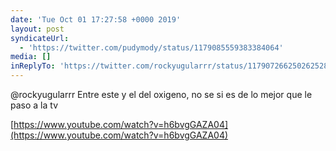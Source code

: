 ```yaml
---
date: 'Tue Oct 01 17:27:58 +0000 2019'
layout: post
syndicateUrl:
  - 'https://twitter.com/pudymody/status/1179085559383384064'
media: []
inReplyTo: 'https://twitter.com/rockyugularrr/status/1179072662502625280'
---
```

@rockyugularrr Entre este y el del oxigeno, no se si es de lo mejor que le paso a la tv

[https://www.youtube.com/watch?v=h6bvgGAZA04](https://www.youtube.com/watch?v=h6bvgGAZA04)